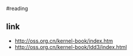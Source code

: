 #reading


## link
* <http://oss.org.cn/kernel-book/index.htm>
* <http://oss.org.cn/kernel-book/ldd3/index.html>